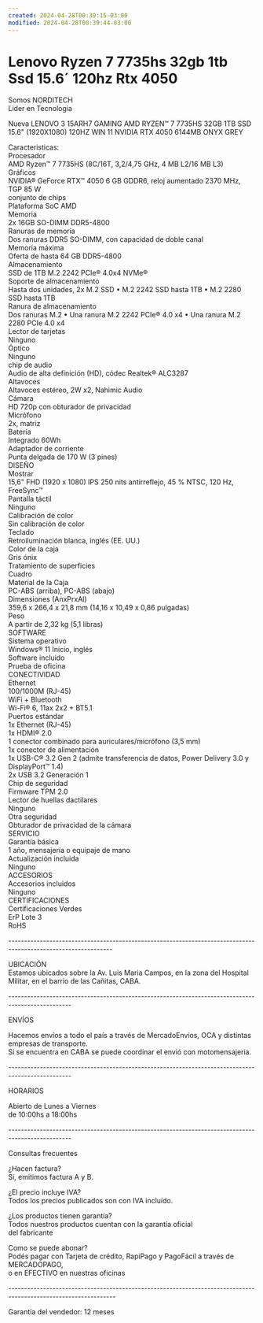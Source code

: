 ```yaml
---
created: 2024-04-28T00:39:15-03:00
modified: 2024-04-28T00:39:44-03:00
---
```


# Lenovo Ryzen 7 7735hs 32gb 1tb Ssd 15.6´ 120hz Rtx 4050

Somos NORDITECH  
Lider en Tecnologia

Nueva LENOVO 3 15ARH7 GAMING AMD RYZEN™ 7 7735HS 32GB 1TB SSD 15.6" (1920X1080) 120HZ WIN 11 NVIDIA RTX 4050 6144MB ONYX GREY

Caracteristicas:  
Procesador  
AMD Ryzen™ 7 7735HS (8C/16T, 3,2/4,75 GHz, 4 MB L2/16 MB L3)  
Gráficos  
NVIDIA® GeForce RTX™ 4050 6 GB GDDR6, reloj aumentado 2370 MHz, TGP 85 W  
conjunto de chips  
Plataforma SoC AMD  
Memoria  
2x 16GB SO-DIMM DDR5-4800  
Ranuras de memoria  
Dos ranuras DDR5 SO-DIMM, con capacidad de doble canal  
Memoria máxima  
Oferta de hasta 64 GB DDR5-4800  
Almacenamiento  
SSD de 1TB M.2 2242 PCIe® 4.0x4 NVMe®  
Soporte de almacenamiento  
Hasta dos unidades, 2x M.2 SSD • M.2 2242 SSD hasta 1TB • M.2 2280 SSD hasta 1TB  
Ranura de almacenamiento  
Dos ranuras M.2 • Una ranura M.2 2242 PCIe® 4.0 x4 • Una ranura M.2 2280 PCIe 4.0 x4  
Lector de tarjetas  
Ninguno  
Óptico  
Ninguno  
chip de audio  
Audio de alta definición (HD), códec Realtek® ALC3287  
Altavoces  
Altavoces estéreo, 2W x2, Nahimic Audio  
Cámara  
HD 720p con obturador de privacidad  
Micrófono  
2x, matriz  
Batería  
Integrado 60Wh  
Adaptador de corriente  
Punta delgada de 170 W (3 pines)  
DISEÑO  
Mostrar  
15,6" FHD (1920 x 1080) IPS 250 nits antirreflejo, 45 % NTSC, 120 Hz, FreeSync™  
Pantalla táctil  
Ninguno  
Calibración de color  
Sin calibración de color  
Teclado  
Retroiluminación blanca, inglés (EE. UU.)  
Color de la caja  
Gris ónix  
Tratamiento de superficies  
Cuadro  
Material de la Caja  
PC-ABS (arriba), PC-ABS (abajo)  
Dimensiones (AnxPrxAl)  
359,6 x 266,4 x 21,8 mm (14,16 x 10,49 x 0,86 pulgadas)  
Peso  
A partir de 2,32 kg (5,1 libras)  
SOFTWARE  
Sistema operativo  
Windows® 11 Inicio, inglés  
Software incluido  
Prueba de oficina  
CONECTIVIDAD  
Ethernet  
100/1000M (RJ-45)  
WiFi + Bluetooth  
Wi-Fi® 6, 11ax 2x2 + BT5.1  
Puertos estándar  
1x Ethernet (RJ-45)  
1x HDMI® 2.0  
1 conector combinado para auriculares/micrófono (3,5 mm)  
1x conector de alimentación  
1x USB-C® 3.2 Gen 2 (admite transferencia de datos, Power Delivery 3.0 y DisplayPort™ 1.4)  
2x USB 3.2 Generación 1  
Chip de seguridad  
Firmware TPM 2.0  
Lector de huellas dactilares  
Ninguno  
Otra seguridad  
Obturador de privacidad de la cámara  
SERVICIO  
Garantía básica  
1 año, mensajería o equipaje de mano  
Actualización incluida  
Ninguno  
ACCESORIOS  
Accesorios incluidos  
Ninguno  
CERTIFICACIONES  
Certificaciones Verdes  
ErP Lote 3  
RoHS

\---------------------------------------------------------------------------------------------------------------

UBICACIÓN  
Estamos ubicados sobre la Av. Luis Maria Campos, en la zona del Hospital Militar, en el barrio de las Cañitas, CABA.

\--------------------------------------------------------------------------------------------------

ENVÍOS

Hacemos envíos a todo el país a través de MercadoEnvios, OCA y distintas empresas de transporte.  
Si se encuentra en CABA se puede coordinar el envió con motomensajeria.

\--------------------------------------------------------------------------------------------------

HORARIOS

Abierto de Lunes a Viernes  
de 10:00hs a 18:00hs

\--------------------------------------------------------------------------------------------------

Consultas frecuentes

¿Hacen factura?  
Si, emitimos factura A y B.

¿El precio incluye IVA?  
Todos los precios publicados son con IVA incluído.

¿Los productos tienen garantía?  
Todos nuestros productos cuentan con la garantía oficial  
del fabricante

Como se puede abonar?  
Podés pagar con Tarjeta de crédito, RapiPago y PagoFácil a través de MERCADOPAGO,  
o en EFECTIVO en nuestras oficinas

\----------------------------------------------------------------------------------------------------------------

Garantía del vendedor: 12 meses
